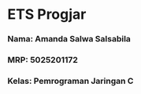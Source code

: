 # ETS Progjar

### Nama: Amanda Salwa Salsabila
### MRP: 5025201172
### Kelas: Pemrograman Jaringan C
